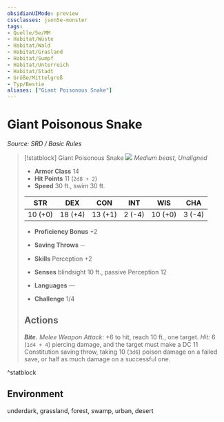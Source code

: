 ```yaml
---
obsidianUIMode: preview
cssclasses: json5e-monster
tags:
- Quelle/5e/MM
- Habitat/Wüste
- Habitat/Wald
- Habitat/Grasland
- Habitat/Sumpf
- Habitat/Unterreich
- Habitat/Stadt
- Größe/Mittelgroß
- Typ/Bestie
aliases: ["Giant Poisonous Snake"]
---
```

# Giant Poisonous Snake
*Source: SRD / Basic Rules*  

> [!statblock] Giant Poisonous Snake
> ![](compendium/bestiary/beast/token/giant-poisonous-snake.png#token)
> *Medium beast, Unaligned*
> 
> - **Armor Class** 14 
> - **Hit Points** 11 (`2d8 + 2`)
> - **Speed** 30 ft., swim 30 ft.
> 
> |STR|DEX|CON|INT|WIS|CHA|
> |:---:|:---:|:---:|:---:|:---:|:---:|
> |10 (+0)|18 (+4)|13 (+1)| 2 (-4)|10 (+0)| 3 (-4)|
> 
> - **Proficiency Bonus** +2
> - **Saving Throws** ⏤
> - **Skills** Perception +2
> - **Senses** blindsight 10 ft., passive Perception 12
> 
> - **Languages** —
> - **Challenge** 1/4
> 
> ## Actions
> 
> ***Bite.*** *Melee Weapon Attack:* +6 to hit, reach 10 ft., one target. *Hit:* 6 (`1d4 + 4`) piercing damage, and the target must make a DC 11 Constitution saving throw, taking 10 (`3d6`) poison damage on a failed save, or half as much damage on a successful one.
^statblock

## Environment

underdark, grassland, forest, swamp, urban, desert